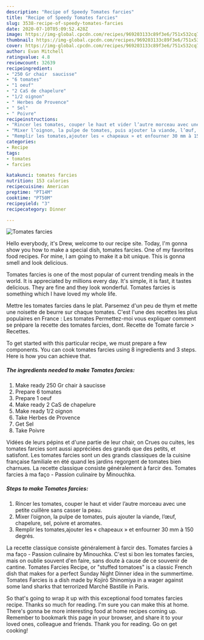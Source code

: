 ```yaml
---
description: "Recipe of Speedy Tomates farcies"
title: "Recipe of Speedy Tomates farcies"
slug: 3538-recipe-of-speedy-tomates-farcies
date: 2020-07-10T05:09:52.428Z
image: https://img-global.cpcdn.com/recipes/969203133c89f3e6/751x532cq70/tomates-farcies-photo-principale-de-la-recette.jpg
thumbnail: https://img-global.cpcdn.com/recipes/969203133c89f3e6/751x532cq70/tomates-farcies-photo-principale-de-la-recette.jpg
cover: https://img-global.cpcdn.com/recipes/969203133c89f3e6/751x532cq70/tomates-farcies-photo-principale-de-la-recette.jpg
author: Evan Mitchell
ratingvalue: 4.8
reviewcount: 32639
recipeingredient:
- "250 Gr chair  saucisse"
- "6 tomates"
- "1 oeuf"
- "2 CaS de chapelure"
- "1/2 oignon"
- " Herbes de Provence"
- " Sel"
- " Poivre"
recipeinstructions:
- "Rincer les tomates, couper le haut et vider l’autre morceau avec une petite cuillère sans casser la peau."
- "Mixer l’oignon, la pulpe de tomates, puis ajouter la viande, l’œuf, chapelure, sel, poivre et aromates."
- "Remplir les tomates,ajouter les « chapeaux » et enfourner 30 mm à 150 degrés."
categories:
- Recipe
tags:
- tomates
- farcies

katakunci: tomates farcies 
nutrition: 153 calories
recipecuisine: American
preptime: "PT14M"
cooktime: "PT50M"
recipeyield: "3"
recipecategory: Dinner

---
```



![Tomates farcies](https://img-global.cpcdn.com/recipes/969203133c89f3e6/751x532cq70/tomates-farcies-photo-principale-de-la-recette.jpg)

Hello everybody, it's Drew, welcome to our recipe site. Today, I'm gonna show you how to make a special dish, tomates farcies. One of my favorites food recipes. For mine, I am going to make it a bit unique. This is gonna smell and look delicious.

Tomates farcies is one of the most popular of current trending meals in the world. It is appreciated by millions every day. It's simple, it is fast, it tastes delicious. They are fine and they look wonderful. Tomates farcies is something which I have loved my whole life.

Mettre les tomates farcies dans le plat. Parsemez d&#39;un peu de thym et mette une noisette de beurre sur chaque tomates. C&#39;est l&#39;une des recettes les plus populaires en France : Les tomates Permettez-moi vous expliquer comment se prépare la recette des tomates farcies, dont. Recette de Tomate farcie &gt; Recettes.


To get started with this particular recipe, we must prepare a few components. You can cook tomates farcies using 8 ingredients and 3 steps. Here is how you can achieve that.

<!--inarticleads1-->

##### The ingredients needed to make Tomates farcies:

1. Make ready 250 Gr chair à saucisse
1. Prepare 6 tomates
1. Prepare 1 oeuf
1. Make ready 2 CaS de chapelure
1. Make ready 1/2 oignon
1. Take  Herbes de Provence
1. Get  Sel
1. Take  Poivre


Vidées de leurs pépins et d&#39;une partie de leur chair, on Crues ou cuites, les tomates farcies sont aussi appréciées des grands que des petits, et satisfont. Les tomates farcies sont un des grands classiques de la cuisine française familiale en été quand les jardins regorgent de tomates bien charnues. La recette classique consiste généralement à farcir des. Tomates farcies à ma faço - Passion culinaire by Minouchka. 

<!--inarticleads2-->

##### Steps to make Tomates farcies:

1. Rincer les tomates, couper le haut et vider l’autre morceau avec une petite cuillère sans casser la peau.
1. Mixer l’oignon, la pulpe de tomates, puis ajouter la viande, l’œuf, chapelure, sel, poivre et aromates.
1. Remplir les tomates,ajouter les « chapeaux » et enfourner 30 mm à 150 degrés.


La recette classique consiste généralement à farcir des. Tomates farcies à ma faço - Passion culinaire by Minouchka. C&#39;est si bon les tomates farcies, mais on oublie souvent d&#39;en faire, sans doute à cause de ce souvenir de cantine. Tomates Farcies Recipe, or &#34;stuffed tomatoes&#34; is a classic French dish that makes for a perfect Sunday Night Dinner idea in the summertime. Tomates Farcies is a dish made by Kojirō Shinomiya in a wager against some land sharks that terrorized Marché Bastille in Paris. 

So that's going to wrap it up with this exceptional food tomates farcies recipe. Thanks so much for reading. I'm sure you can make this at home. There's gonna be more interesting food at home recipes coming up. Remember to bookmark this page in your browser, and share it to your loved ones, colleague and friends. Thank you for reading. Go on get cooking!
